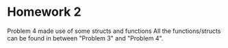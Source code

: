 # Homework 2

Problem 4 made use of some structs and functions
All the functions/structs can be found in between "Problem 3" and "Problem 4".
